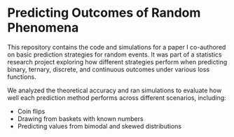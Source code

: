 # Predicting Outcomes of Random Phenomena

This repository contains the code and simulations for a paper I co-authored on basic prediction strategies for random events. It was part of a statistics research project exploring how different strategies perform when predicting binary, ternary, discrete, and continuous outcomes under various loss functions.

We analyzed the theoretical accuracy and ran simulations to evaluate how well each prediction method performs across different scenarios, including:
- Coin flips
- Drawing from baskets with known numbers
- Predicting values from bimodal and skewed distributions
